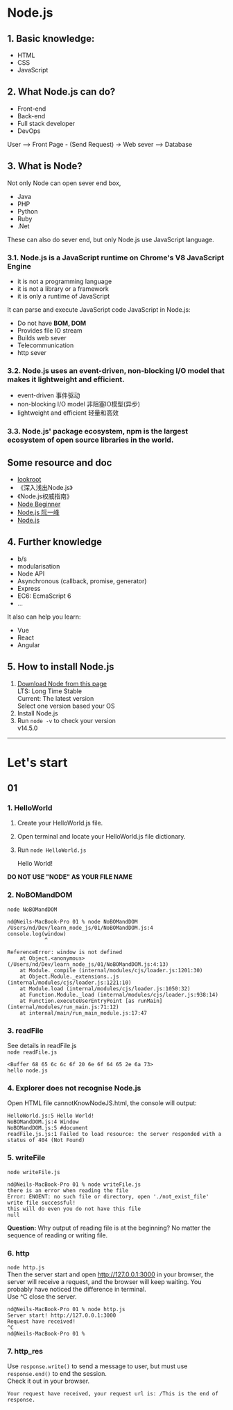 # Node.js<br>
## 1. Basic knowledge:
- HTML
- CSS
- JavaScript

## 2. What Node.js can do?
- Front-end
- Back-end
- Full stack developer
- DevOps

User --> Front Page - (Send Request) -> Web sever --> Database

## 3. What is Node?
Not only Node can open sever end box,
- Java
- PHP
- Python
- Ruby
- .Net

These can also do sever end, but only Node.js use JavaScript language.

### 3.1. Node.js is a JavaScript runtime on Chrome's V8 JavaScript Engine
- it is not a programming language
- it is not a library or a framework
- it is only a runtime of JavaScript

It can parse and execute JavaScript code
JavaScript in Node.js:
- Do not have **BOM, DOM**
- Provides file IO stream
- Builds web sever
- Telecommunication
- http sever

### 3.2. Node.js uses an event-driven, non-blocking I/O model that makes it lightweight and efficient.
- event-driven 事件驱动
- non-blocking I/O model 非阻塞IO模型(异步)
- lightweight and efficient 轻量和高效

### 3.3. Node.js' package ecosystem, npm is the largest ecosystem of open source libraries in the world.

## Some resource and doc
- [lookroot](https://www.lookroot.cn/views/article/webstudy.html#%E8%AF%B4%E6%98%8E%EF%BC%88%E8%AE%A4%E7%9C%9F%E7%9C%8B%EF%BC%81%EF%BC%81%EF%BC%81%EF%BC%89)
- 《深入浅出Node.js》
- 《Node.js权威指南》
- [Node Beginner](https://www.nodebeginner.org/)
- [Node.js 阮一峰](https://javascript.ruanyifeng.com/nodejs/basic.html)
- [Node.js](https://nodejs.org/)

## 4. Further knowledge
- b/s
- modularisation
- Node API
- Asynchronous (callback, promise, generator)
- Express
- EC6: EcmaScript 6
- ... 

It also can help you learn:
- Vue
- React
- Angular
## 5. How to install Node.js
1. [Download Node from this page](https://nodejs.org/en/download/) <br>
LTS: Long Time Stable<br>
Current: The latest version<br>
Select one version based your OS
2. Install Node.js
3. Run `node -v` to check your version<br>
v14.5.0

---

# Let's start
## 01
### 1. HelloWorld
1. Create your HelloWorld.js file.
2. Open terminal and locate your HelloWorld.js file dictionary.
3. Run `node HelloWorld.js`


    Hello World!

**DO NOT USE "NODE" AS YOUR FILE NAME**

### 2. NoBOMandDOM
`node NoBOMandDOM`
<p>
    
    nd@Neils-MacBook-Pro 01 % node NoBOMandDOM
    /Users/nd/Dev/learn_node_js/01/NoBOMandDOM.js:4
    console.log(window)
                ^
    
    ReferenceError: window is not defined
        at Object.<anonymous> (/Users/nd/Dev/learn_node_js/01/NoBOMandDOM.js:4:13)
        at Module._compile (internal/modules/cjs/loader.js:1201:30)
        at Object.Module._extensions..js (internal/modules/cjs/loader.js:1221:10)
        at Module.load (internal/modules/cjs/loader.js:1050:32)
        at Function.Module._load (internal/modules/cjs/loader.js:938:14)
        at Function.executeUserEntryPoint [as runMain] (internal/modules/run_main.js:71:12)
        at internal/main/run_main_module.js:17:47

</p>

### 3. readFile
See details in readFile.js<br>
`node readFile.js`<br>

    <Buffer 68 65 6c 6c 6f 20 6e 6f 64 65 2e 6a 73>
    hello node.js
### 4. Explorer does not recognise Node.js
Open HTML file cannotKnowNodeJS.html, the console will output:

    HelloWorld.js:5 Hello World!
    NoBOMandDOM.js:4 Window
    NoBOMandDOM.js:5 #document
    readFile.js.js:1 Failed to load resource: the server responded with a status of 404 (Not Found)
### 5. writeFile
`node writeFile.js`

    nd@Neils-MacBook-Pro 01 % node writeFile.js
    there is an error when reading the file
    Error: ENOENT: no such file or directory, open './not_exist_file'
    write file successful!
    this will do even you do not have this file
    null
**Question:** Why output of reading file is at the beginning? No matter the sequence of reading or writing file.

### 6. http
`node http.js`<br>
Then the server start and open http://127.0.0.1:3000 in your browser, the server will receive a request, and the browser will keep waiting. You probably have noticed the difference in terminal.<br>
Use ^C close the server.

    nd@Neils-MacBook-Pro 01 % node http.js
    Server start! http://127.0.0.1:3000
    Request have received!
    ^C
    nd@Neils-MacBook-Pro 01 % 
### 7. http_res
Use `response.write()` to send a message to user, but must use `response.end()` to end the session.<br>
Check it out in your browser.

    Your request have received, your request url is: /This is the end of response.

    
